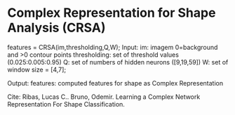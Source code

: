 # Complex Representation for Shape Analysis (CRSA)

features = CRSA(im,thresholding,Q,W);
Input:
im: imagem 0=background and >0 contour points
thresholding: set of threshold values (0.025:0.005:0.95)
Q: set of numbers of hidden neurons ([9,19,59])
W: set of window size = [4,7];

Output:
features: computed features for shape as Complex Representation

Cite: Ribas, Lucas C.. Bruno, Odemir. Learning a Complex Network Representation For Shape Classification.
